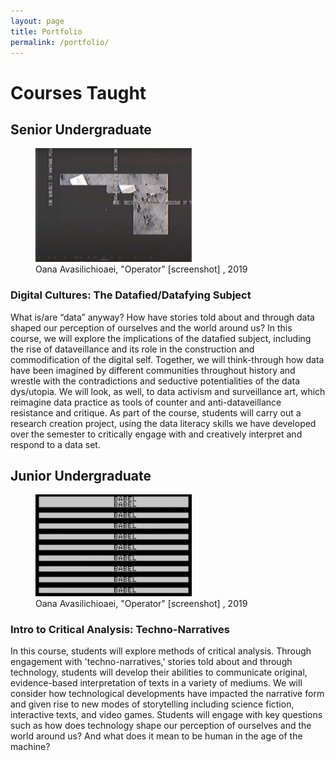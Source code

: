 ```yaml
---
layout: page
title: Portfolio
permalink: /portfolio/
---
```


# Courses Taught

## Senior Undergraduate

<figure>
<img title="Operator" alt="Alt text" src="/images/operator.png" width="250">
<figcaption>Oana Avasilichioaei, "Operator" [screenshot] , 2019</figcaption>
</figure>

### Digital Cultures: The Datafied/Datafying Subject

What is/are “data” anyway? How have stories told about and through data shaped our perception of ourselves and the world around us? In this course, we will explore the implications of the datafied subject, including the rise of dataveillance and its role in the construction and commodification of the digital self. Together, we will think-through how data have been imagined by different communities throughout history and wrestle with the contradictions and seductive potentialities of the data dys/utopia. We will look, as well, to data activism and surveillance art, which reimagine data practice as tools of counter and anti-dataveillance resistance and critique. As part of the course, students will carry out a research creation project, using the data literacy skills we have developed over the semester to critically engage with and creatively interpret and respond to a data set.

## Junior Undergraduate

<figure>
<img title="Operator" alt="Alt text" src="/images/first-screening.png" width="250">
<figcaption>Oana Avasilichioaei, "Operator" [screenshot] , 2019</figcaption>
</figure>

### Intro to Critical Analysis: Techno-Narratives

In this course, students will explore methods of critical analysis. Through engagement with 'techno-narratives,' stories told about and through technology, students will develop their abilities to communicate original, evidence-based interpretation of texts in a variety of mediums. We will consider how technological developments have impacted the narrative form and given rise to new modes of storytelling including science fiction, interactive texts, and video games. Students will engage with key questions such as how does technology shape our perception of ourselves and the world around us? And what does it mean to be human in the age of the machine?
